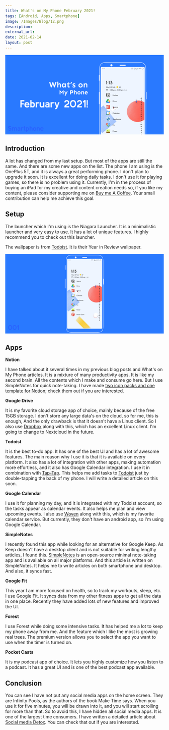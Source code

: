 ```yaml
---
title: What's on My Phone February 2021!
tags: [Android, Apps, Smartphone]
image: /Images/Blog/12.png
description: 
external_url:
date: 2021-02-14
layout: post
---
```


![alt text](/Images/Blog/12.png "1")

## Introduction

A lot has changed from my last setup. But most of the apps are still the same. And there are some new apps on the list. The phone I am using is the OnePlus 5T, and it is always a great performing phone. I don't plan to upgrade it soon. It is excellent for doing daily tasks. I don't use it for playing games, so there is no problem using it. Currently, I'm in the process of buying an iPad for my creative and content creation needs so, if you like my content, please consider supporting me on [Buy me A Coffee](https://www.buymeacoffee.com/vyshnav). Your small contribution can help me achieve this goal.

## Setup

The launcher which I'm using is the Niagara Launcher. It is a minimalistic launcher and very easy to use. It has a lot of unique features. I highly recommend you to check out this launcher.

The wallpaper is from [Todoist](/resources/referrals/#todoist). It is their Year in Review wallpaper.

![alt text](/Images/Blog/12-1.png "My Homescreen")

## Apps

**Notion**

I have talked about it several times in my previous blog posts and What's on My Phone articles. It is a mixture of many productivity apps. It is like my second brain. All the contents which I make and consume go here. But I use SimpleNotes for quick note-taking. I have made [two icon packs and one template for Notion](/blog/tags#notion); check them out if you are interested.

**Google Drive**

It is my favorite cloud storage app of choice, mainly because of the free 15GB storage. I don't store any large data's on the cloud, so for me, this is enough, And the only drawback is that it doesn't have a Linux client. So I also use [Dropbox](/resources/referrals/#dropbox) along with this, which has an excellent Linux client. I'm going to change to Nextcloud in the future.

**Todoist**

It is the best to-do app. It has one of the best UI and has a lot of awesome features. The main reason why I use it is that it is available on every platform. It also has a lot of integration with other apps, making automation more effortless, and it also has Google Calendar integration. I use it in combination with [Tap-Tap](https://github.com/KieronQuinn/TapTap). This helps me add tasks to [Todoist](/resources/referrals/#todoist) just by double-tapping the back of my phone. I will write a detailed article on this soon.

**Google Calendar**

I use it for planning my day, and It is integrated with my Todoist account, so the tasks appear as calendar events. It also helps me plan and view upcoming events. I also use [Woven](https://woven.com/ref/vyshnav0039) along with this, which is my favorite calendar service. But currently, they don't have an android app, so I'm using Google Calendar.

**SimpleNotes**

I recently found this app while looking for an alternative for Google Keep. As Keep doesn't have a desktop client and is not suitable for writing lengthy articles, I found this. [SimpleNotes](https://simplenote.com/) is an open-source minimal note-taking app and is available on all major platforms. And this article is written on SimpleNotes. It helps me to write articles on both smartphone and desktop. And also, it syncs fast.

**Google Fit**

This year I am more focused on health, so to track my workouts, sleep, etc. I use Google Fit. It syncs data from my other fitness apps to get all the data in one place. Recently they have added lots of new features and improved the UI.

**Forest**

I use Forest while doing some intensive tasks. It has helped me a lot to keep my phone away from me. And the feature which I like the most is growing real trees. The premium version allows you to select the app you want to use when the timer is turned on.

**Pocket Casts**

It is my podcast app of choice. It lets you highly customize how you listen to a podcast. It has a great UI and is one of the best podcast app available.

## Conclusion

You can see I have not put any social media apps on the home screen. They are Infinity Pools, as the authors of the book Make Time says. When you use it for five minutes, you will be drawn into it, and you will start scrolling for more than that. So to avoid this, I have hidden all social media apps. It is one of the largest time consumers. I have written a detailed article about [Social media Detox](/blog/social-media-detox). You can check that out if you are interested.